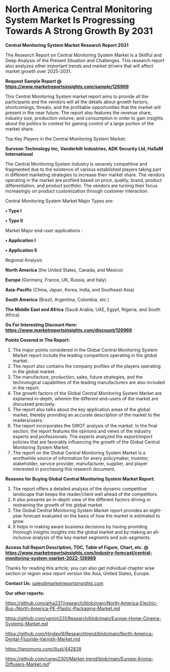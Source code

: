 # North America Central Monitoring System Market Is Progressing Towards A Strong Growth By 2031

<strong>Central Monitoring System Market Research Report 2031</strong>

The Research Report on Central Monitoring System Market is a Skillful and Deep Analysis of the Present Situation and Challenges. This research report also analyzes other important trends and market drivers that will affect market growth over 2025-2031.

<strong>Request Sample Report @ <a href=https://www.marketreportsinsights.com/sample/126969>https://www.marketreportsinsights.com/sample/126969</a></strong>

This Central Monitoring System market report aims to provide all the participants and the vendors will all the details about growth factors, shortcomings, threats, and the profitable opportunities that the market will present in the near future. The report also features the revenue share, industry size, production volume, and consumption in order to gain insights about the politics to contest for gaining control of a large portion of the market share.

Top Key Players in the Central Monitoring System Market:

<strong>Surveon Technology Inc, Vanderbilt Industries, ADK Security Ltd, HaSaM International</strong>

The Central Monitoring System Industry is severely competitive and fragmented due to the existence of various established players taking part in different marketing strategies to increase their market share. The vendors operating in the market are profiled based on price, quality, brand, product differentiation, and product portfolio. The vendors are turning their focus increasingly on product customization through customer interaction.

Central Monitoring System Market Major Types are:

<strong>• Type I

• Type II</strong>

Market Major end-user applications :

<strong>• Application I

• Application II</strong>

Regional Analysis

</u><strong><b>North America</b></strong> (the United States, Canada, and Mexico)

<strong><b>Europe </b></strong>(Germany, France, UK, Russia, and Italy)

<strong><b>Asia-Pacific</b></strong> (China, Japan, Korea, India, and Southeast Asia)

<strong><b>South America</b></strong> (Brazil, Argentina, Colombia, etc.)

<strong><b>The Middle East and Africa</b></strong> (Saudi Arabia, UAE, Egypt, Nigeria, and South Africa)

<strong>Go For Interesting Discount Here: <a href=https://www.marketreportsinsights.com/discount/126969>https://www.marketreportsinsights.com/discount/126969</a></strong>

<strong>Points Covered in The Report:</strong>
<ol>
  <li>The major points considered in the Global Central Monitoring System Market report include the leading competitors operating in the global market.</li>
  <li>The report also contains the company profiles of the players operating in the global market.</li>
  <li>The manufacture, production, sales, future strategies, and the technological capabilities of the leading manufacturers are also included in the report.</li>
  <li>The growth factors of the Global Central Monitoring System Market are explained in-depth, wherein the different end-users of the market are discussed precisely.</li>
  <li>The report also talks about the key application areas of the global market, thereby providing an accurate description of the market to the readers/users.</li>
  <li>The report incorporates the SWOT analysis of the market. In the final section, the report features the opinions and views of the industry experts and professionals. The experts analyzed the export/import policies that are favorably influencing the growth of the Global Central Monitoring System Market.</li>
  <li>The report on the Global Central Monitoring System Market is a worthwhile source of information for every policymaker, investor, stakeholder, service provider, manufacturer, supplier, and player interested in purchasing this research document.</li>
</ol>
<strong>Reasons for Buying Global Central Monitoring System Market Report:</strong>

<ol>
  <li>The report offers a detailed analysis of the dynamic competitive landscape that keeps the reader/client well ahead of the competitors.</li>
  <li>It also presents an in-depth view of the different factors driving or restraining the growth of the global market.</li>
  <li>The Global Central Monitoring System Market report provides an eight-year forecast evaluated on the basis of how the market is estimated to grow.</li>
  <li>It helps in making aware business decisions by having providing thorough insights insights into the global market and by making an all-inclusive analysis of the key market segments and sub-segments.</li>
</ol>
<strong>Access full Report Description, TOC, Table of Figure, Chart, etc. @ <a href=https://www.marketreportsinsights.com/industry-forecast/central-monitoring-system-market-2022-126969>https://www.marketreportsinsights.com/industry-forecast/central-monitoring-system-market-2022-126969</a></strong>


Thanks for reading this article; you can also get individual chapter wise section or region wise report version like Asia, United States, Europe.

<strong>Contact Us:</strong>
sales@marketreportsinsights.com

<strong>Our other reports:</strong>

<a href=https://github.com/arha237/research/blob/main/North-America-Electric-Bus-/North-America-PE-Plastic-Packaging-Market.md>https://github.com/arha237/research/blob/main/North-America-Electric-Bus-/North-America-PE-Plastic-Packaging-Market.md</a>

<a href=https://github.com/yamini231/Research/blob/main/Europe-Home-Cinema-Systems-Market.md>https://github.com/yamini231/Research/blob/main/Europe-Home-Cinema-Systems-Market.md</a>

<a href=https://github.com/Hindavi9/Researchtrend/blob/main/North-America-Dental-Fluoride-Varnish-Market.md>https://github.com/Hindavi9/Researchtrend/blob/main/North-America-Dental-Fluoride-Varnish-Market.md</a>

<a href=https://tanomuno.com/illust/442838>https://tanomuno.com/illust/442838</a>

<a href=https://github.com/cargo2301/Market-trend/blob/main/Europe-Aroma-Diffusers-Market.md>https://github.com/cargo2301/Market-trend/blob/main/Europe-Aroma-Diffusers-Market.md</a>"
